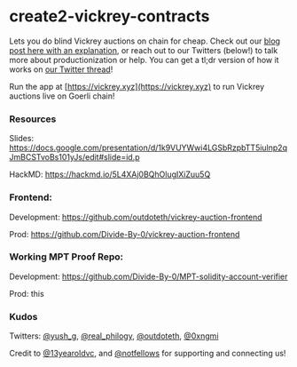 # create2-vickrey-contracts

Lets you do blind Vickrey auctions on chain for cheap. Check out our [blog post here with an explanation](https://blog.aayushg.com/posts/vickrey), or reach out to our Twitters (below!) to talk more about productionization or help. You can get a tl;dr version of how it works on [our Twitter thread](https://twitter.com/yush_g/status/1593009419637649408)! 

Run the app at [https://vickrey.xyz](https://vickrey.xyz) to run Vickrey auctions live on Goerli chain!

### Resources

Slides: https://docs.google.com/presentation/d/1k9VUYWwi4LGSbRzpbTT5iulnp2qJmBCSTvoBs101yJs/edit#slide=id.p

HackMD: https://hackmd.io/5L4XAj0BQhOlugIXiZuu5Q

### Frontend: 

Development: https://github.com/outdoteth/vickrey-auction-frontend

Prod: https://github.com/Divide-By-0/vickrey-auction-frontend
  
### Working MPT Proof Repo:

Development: https://github.com/Divide-By-0/MPT-solidity-account-verifier

Prod: this

### Kudos

Twitters: [@yush_g](https://twitter.com/yush_g), [@real_philogy](https://twitter.com/real_philogy), [@outdoteth](https://twitter.com/outdoteth), [@0xngmi](https://twitter.com/0xngmi)

Credit to [@13yearoldvc](https://twitter.com/13yearoldvc), and [@notfellows](https://twitter.com/notfellows) for supporting and connecting us!
